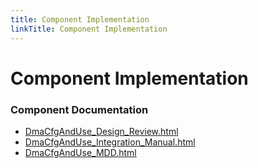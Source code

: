 ```yaml
---
title: Component Implementation
linkTitle: Component Implementation
---
```


# Component Implementation
### Component Documentation

- [DmaCfgAndUse_Design_Review.html](doc/DmaCfgAndUse_Design_Review.html)
- [DmaCfgAndUse_Integration_Manual.html](doc/DmaCfgAndUse_Integration_Manual.html)
- [DmaCfgAndUse_MDD.html](doc/DmaCfgAndUse_MDD.html)

